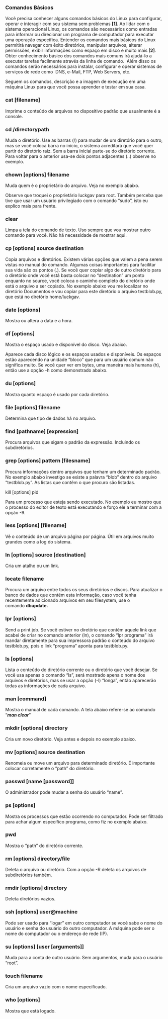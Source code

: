 ### Comandos Básicos

Você precisa conhecer alguns comandos básicos do Linux para configurar, operar e interagir com seu sistema sem problemas **[1]**. Ao lidar com o sistema operacional Linux, os comandos são necessários como entradas para informar ou direcionar um programa de computador para executar uma operação específica. Entender os comandos mais básicos do Linux permitirá navegar com êxito diretórios, manipular arquivos, alterar permissões, exibir informações como espaço em disco e muito mais **[2]**. Obter conhecimento básico dos comandos mais comuns irá ajudá-lo a executar tarefas facilmente através da linha de comando.  Além disso os comandos serão necessários para instalar, configurar e operar sistemas de serviços de rede como  DNS, e-Mail, FTP, Web Servers, etc.

Seguem os comandos, descrição e a imagem de execução em uma máquina Linux para que você possa aprender e testar em sua casa.

### cat [filename]

Imprime o conteúdo de arquivos no dispositivo padrão que usualmente é a console.

### cd /directorypath

Muda o diretório. Use as barras (/) para mudar de um diretório para o outro, mas se você coloca barra no início, o sistema acreditará que você quer partir do diretório raiz. Sem a barra inicial parte-se do diretório corrente. Para voltar para o anterior usa-se dois pontos adjacentes (..) observe no exemplo.

### chown [options] filename

Muda quem é o proprietário do arquivo. Veja no exemplo abaixo.

Observe que troquei o proprietário luckgav para root. Também perceba que tive que usar um usuário privilegiado com o comando “sudo”, isto eu explico mais para frente.

### clear 

Limpa a tela do comando de texto. Uso sempre que vou mostrar outro comando para você. Não há necessidade de mostrar aqui.

### cp [options] source destination

Copia arquivos e diretórios. Existem várias opções que valem a pena serem vistas no manual do comando. Algumas coisas importantes para facilitar sua vida são os pontos (.). Se você quer copiar algo de outro diretório para o diretório onde você está basta colocar no “destination” um ponto enquanto no source, você coloca o caminho completo do diretório onde está o arquivo a ser copiado. No exemplo abaixo vou me localizar no diretório Documentos e vou copiar para este diretório o arquivo testblob.py, que está no diretório home/luckgav.

### date [options]

Mostra ou altera a data e a hora.

### df [options]

Mostra o espaço usado e disponível do disco. Veja abaixo.

Aparece cada disco lógico e os espaços usados e disponíveis. Os espaços estão aparecendo na unidade “bloco” que para um usuário comum não significa muito. Se você quer ver em bytes, uma maneira mais humana (h), então use a opção -h como demonstrado abaixo.

### du [options]

Mostra quanto espaço é usado por cada diretório.

### file [options] filename

Determina que tipo de dados há no arquivo.

### find [pathname] [expression] 

Procura arquivos que sigam o padrão da expressão. Incluindo os subdiretórios.

### grep [options] pattern [filesname]

Procura informações dentro arquivos que tenham um determinado padrão. No exemplo abaixo investigo se existe a palavra “blob” dentro do arquivo “testblob.py”. As listas que contêm o que procuro são listadas.

kill [options] pid

Para um processo que esteja sendo executado. No exemplo eu mostro que o processo do editor de texto está executando e forço ele a terminar com a opção -9.

### less [options] [filename]

Vê o conteúdo de um arquivo página por página. Útil em arquivos muito grandes como a log do sistema.

### ln [options] source [destination]

Cria um atalho ou um link.

### locate filename

Procura um arquivo entre todos os seus diretórios e discos. Para atualizar o banco de dados que contém esta informação, caso você tenha recentemente adicionado arquivos em seu filesystem, use o comando **dbupdate.**

### lpr [options]

Send a print job. Se você estiver no diretório que contém aquele link que acabei de criar no comando anterior (ln), o comando “lpr programa” irá mandar diretamente para sua impressora padrão o conteúdo do arquivo testblob.py, pois o link “programa” aponta para testblob.py.

### ls [options]

Lista o conteúdo do diretório corrente ou o diretório que você desejar. Se você usa apenas o comando “ls”, será mostrado apena o nome dos arquivos e diretórios, mas se usar a opção (-l) “longa”, então aparecerão todas as informações de cada arquivo.

### man [command] 

Mostra o manual de cada comando. A tela abaixo refere-se ao comando “_**man clear**_”

### mkdir [options] directory

Cria um novo diretório. Veja antes e depois no exemplo abaixo.

### mv [options] source destination

Renomeia ou move um arquivo para determinado diretório. É importante colocar corretamente o “path” do diretório.

### passwd [name [password]]

O administrador pode mudar a senha do usuário “name”.

### ps [options]

Mostra os processos que estão ocorrendo no computador. Pode ser filtrado para achar algum específico programa, como fiz no exemplo abaixo.

### pwd

Mostra o “path” do diretório corrente.

### rm [options] directory/file

Deleta o arquivo ou diretório. Com a opção -R deleta os arquivos de subdiretórios também.

### rmdir [options] directory

Deleta diretórios vazios.

### ssh [options] user@machine

Pode ser usado para “logar” em outro computador se você sabe o nome do usuário e senha do usuário do outro computador. A máquina pode ser o nome do computador ou o endereço de rede (IP).

### su [options] [user [arguments]]

Muda para a conta de outro usuário. Sem argumentos, muda para o usuário “root”.

### touch filename

Cria um arquivo vazio com o nome especificado.

### who [options]

Mostra que está logado.